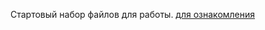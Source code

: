 Стартовый набор файлов для работы. <a href="https://ivantronev.github.io/startWork/src/index.html">для ознакомления</a>
